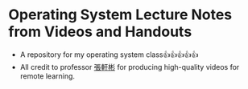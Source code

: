 # Operating System Lecture Notes from Videos and Handouts
* A repository for my operating system class👍👍👍👍👍
* All credit to professor [張軒彬](https://www.youtube.com/@%E5%BC%B5%E8%BB%92%E5%BD%AC) for producing high-quality videos for remote learning.

